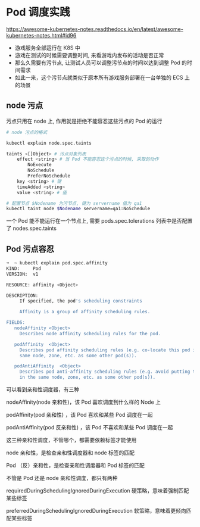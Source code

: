 # Pod 调度实践

<https://awesome-kubernetes-notes.readthedocs.io/en/latest/awesome-kubernetes-notes.html#id96>

- 游戏服务全部运行在 K8S 中
- 游戏在测试的时候需要调整时间, 来看游戏内发布的活动是否正常
- 那么久需要有污节点, 让测试人员可以调整污节点的时间以达到调整 Pod 的时间需求
- 如此一来，这个污节点就类似于原本所有游戏服务部署在一台单独的 ECS 上的场景

## node 污点

污点只用在 node 上, 作用就是拒绝不能容忍这些污点的 Pod 的运行

```sh
# node 污点的格式

kubectl explain node.spec.taints

taints <[]Object> # 污点对象列表
    effect <string> # 当 Pod 不能容忍这个污点的时候, 采取的动作
        NoExecute
        NoSchedule
        PreferNoSchedule
    key <string> # 键
    timeAdded <string>
    value <string> # 值

# 配置节点 $Nodename 为污节点, 键为 servername 值为 qa1 
kubectl taint node $Nodename servername=qa1:NoSchedule
```

一个 Pod 能不能运行在一个节点上, 需要 pods.spec.tolerations 列表中是否配置了 nodes.spec.taints

## Pod 污点容忍

```sh
➜  ~ kubectl explain pod.spec.affinity
KIND:     Pod
VERSION:  v1

RESOURCE: affinity <Object>

DESCRIPTION:
     If specified, the pod's scheduling constraints

     Affinity is a group of affinity scheduling rules.

FIELDS:
   nodeAffinity	<Object>
     Describes node affinity scheduling rules for the pod.

   podAffinity	<Object>
     Describes pod affinity scheduling rules (e.g. co-locate this pod in the
     same node, zone, etc. as some other pod(s)).

   podAntiAffinity	<Object>
     Describes pod anti-affinity scheduling rules (e.g. avoid putting this pod
     in the same node, zone, etc. as some other pod(s)).
```

可以看到亲和性调度器，有三种

nodeAffinity(node 亲和性)，该 Pod 喜欢调度到什么样的 Node 上

podAffinity(pod 亲和性) ，该 Pod 喜欢和某些 Pod 调度在一起

podAntiAffinity(pod 反亲和性) ，该 Pod 不喜欢和某些 Pod 调度在一起

这三种亲和性调度，不管哪个，都需要依赖标签才能使用

node 亲和性，是检查亲和性调度器和 node 标签的匹配

Pod （反）亲和性，是检查亲和性调度器和 Pod 标签的匹配

不管是 Pod 还是 node 亲和性调度，都只有两种

requiredDuringSchedulingIgnoredDuringExecution 硬策略，意味着强制匹配某些标签

preferredDuringSchedulingIgnoredDuringExecution 软策略，意味着更倾向匹配某些标签
